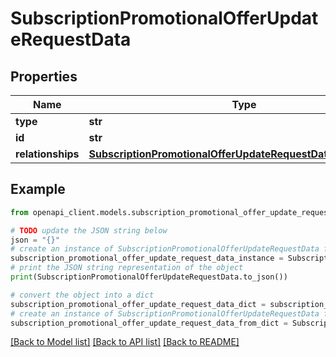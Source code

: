 # SubscriptionPromotionalOfferUpdateRequestData


## Properties

Name | Type | Description | Notes
------------ | ------------- | ------------- | -------------
**type** | **str** |  | 
**id** | **str** |  | 
**relationships** | [**SubscriptionPromotionalOfferUpdateRequestDataRelationships**](SubscriptionPromotionalOfferUpdateRequestDataRelationships.md) |  | [optional] 

## Example

```python
from openapi_client.models.subscription_promotional_offer_update_request_data import SubscriptionPromotionalOfferUpdateRequestData

# TODO update the JSON string below
json = "{}"
# create an instance of SubscriptionPromotionalOfferUpdateRequestData from a JSON string
subscription_promotional_offer_update_request_data_instance = SubscriptionPromotionalOfferUpdateRequestData.from_json(json)
# print the JSON string representation of the object
print(SubscriptionPromotionalOfferUpdateRequestData.to_json())

# convert the object into a dict
subscription_promotional_offer_update_request_data_dict = subscription_promotional_offer_update_request_data_instance.to_dict()
# create an instance of SubscriptionPromotionalOfferUpdateRequestData from a dict
subscription_promotional_offer_update_request_data_from_dict = SubscriptionPromotionalOfferUpdateRequestData.from_dict(subscription_promotional_offer_update_request_data_dict)
```
[[Back to Model list]](../README.md#documentation-for-models) [[Back to API list]](../README.md#documentation-for-api-endpoints) [[Back to README]](../README.md)


